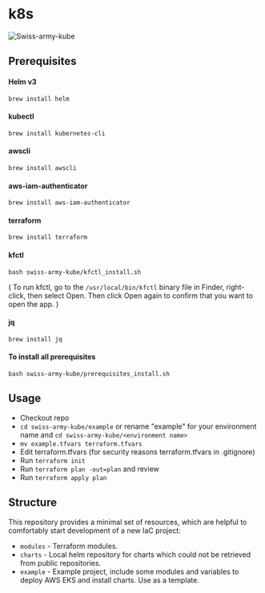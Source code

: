 # k8s 

![Swiss-army-kube](https://github.com/provectus/swiss-army-kube/raw/master/logo-swiss-army.png)

## Prerequisites

#### Helm v3  
`brew install helm`

#### kubectl  
`brew install kubernetes-cli`

#### awscli  
`brew install awscli`

#### aws-iam-authenticator  
`brew install aws-iam-authenticator`

#### terraform  
`brew install terraform`

#### kfctl 
`bash swiss-army-kube/kfctl_install.sh`

( To run kfctl, go to the `/usr/local/bin/kfctl` binary file in Finder, right-click, then select Open. Then click Open again to confirm that you want to open the app. )  

#### jq
`brew install jq`

#### To install all prerequisites
`bash swiss-army-kube/prerequisites_install.sh` 

## Usage
- Checkout repo
- `cd swiss-army-kube/example` or rename "example" for your environment name and `cd swiss-army-kube/<environment name>`
- `mv example.tfvars terraform.tfvars`
- Edit terraform.tfvars (for security reasons terraform.tfvars in .gitignore)
- Run `terraform init`
- Run `terraform plan -out=plan` and review
- Run `terraform apply plan`

## Structure
This repository provides a minimal set of resources, which are helpful to comfortably start development of a new IaC project:
 - `modules` - Terraform modules.
 - `charts`  - Local helm repository for charts which could not be retrieved from public repositories.
 - `example` - Example project, include some modules and variables to deploy AWS EKS and install charts. Use as a template.
